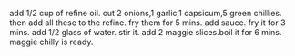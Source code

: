 add 1/2 cup of refine oil.
cut 2 onions,1 garlic,1 capsicum,5 green chillies.
then add all these to the refine.
fry them for 5 mins.
add sauce.
fry it for 3 mins.
add 1/2 glass of water.
stir it.
add 2 maggie slices.boil it for 6 mins.
maggie chilly is ready.